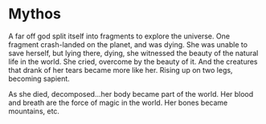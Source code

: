 # Mythos
A far off god split itself into fragments to explore the universe. One fragment 
crash-landed on the planet, and was dying. She was unable to save herself, but lying 
there, dying, she witnessed the beauty of the natural life in the world. She cried, 
overcome by the beauty of it. And the creatures that drank of her tears became more 
like her. Rising up on two legs, becoming sapient.

As she died, decomposed...her body became part of the world. Her blood and breath 
are the force of magic in the world. Her bones became mountains, etc.